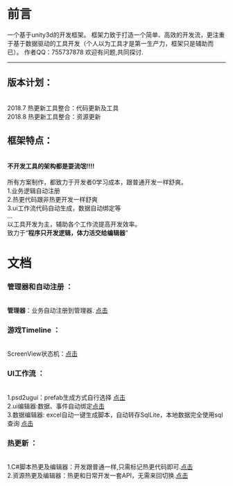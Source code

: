 # 前言
一个基于unity3d的开发框架。
框架力致于打造一个简单、高效的开发流，更注重于基于数据驱动的工具开发（个人以为工具才是第一生产力，框架只是辅助而已）。
作者QQ：755737878 欢迎有问题,共同探讨.
***

## 版本计划：
  <br> 2018.7 热更新工具整合：代码更新及工具
  <br> 2018.8 热更新工具整合：资源更新

## 框架特点：
  <br>**不开发工具的架构都是耍流氓!!!!**<br>
  <br>所有方案制作，都致力于开发者0学习成本，跟普通开发一样舒爽。
  <br>1.业务逻辑自动注册
  <br>2.热更代码跟非热更开发一样舒爽
  <br>3.ui工作流代码自动生成，数据自动绑定等
  <br> ...
  <br> 以工具开发为主，辅助各个工作流提高开发效率。
  <br> 致力于“**程序只开发逻辑，体力活交给编辑器**”
  
# 文档
### **管理器和自动注册** ：
   <br>**管理器**：业务自动注册到管理器. [点击](http://www.baidu.com)
   ### **游戏Timeline** ：
   <br>ScreenView状态机：[点击](http://)  
   ### **UI工作流** ：
   <br>1.psd2ugui：prefab生成方式自行选择 [点击](http://)
   <br>2.ui编辑器:数据、事件自动绑定[点击](http://)
   <br>3.数据编辑器: excel自动一键生成脚本，自动转存SqlLite，本地数据完全使用sql查询 [点击](http://)
   ### **热更新** ：
   <br>1.C#脚本热更及编辑器：开发跟普通一样,只需标记热更代码即可.[点击](http://)
   <br>2.资源热更及编辑器：热更和日常开发一套API，无需来回切换.[点击](http://)

